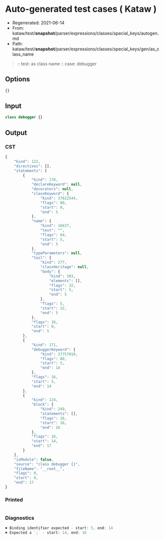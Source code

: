 # Auto-generated test cases ( Kataw )
- Regenerated: 2021-06-14
- From: kataw/test/__snapshot__/parser/expressions/classes/special_keys/autogen.md
- Path: kataw/test/__snapshot__/parser/expressions/classes/special_keys/gen/as_class_name
> :: test: as class name
> :: case: debugger
## Options

`````js
{}
`````
## Input

`````js
class debugger {}
`````
## Output

### CST

```javascript
{
    "kind": 122,
    "directives": [],
    "statements": [
        {
            "kind": 178,
            "declareKeyword": null,
            "decorators": null,
            "classKeyword": {
                "kind": 37822544,
                "flags": 80,
                "start": 0,
                "end": 5
            },
            "name": {
                "kind": 16637,
                "text": "",
                "flags": 64,
                "start": 5,
                "end": 5
            },
            "typeParameters": null,
            "tail": {
                "kind": 277,
                "classHeritage": null,
                "body": {
                    "kind": 303,
                    "elements": [],
                    "flags": 32,
                    "start": 5,
                    "end": 5
                },
                "flags": 5,
                "start": 32,
                "end": 5
            },
            "flags": 16,
            "start": 0,
            "end": 5
        },
        {
            "kind": 171,
            "debuggerKeyword": {
                "kind": 37757010,
                "flags": 80,
                "start": 5,
                "end": 14
            },
            "flags": 16,
            "start": 5,
            "end": 14
        },
        {
            "kind": 124,
            "block": {
                "kind": 249,
                "statements": [],
                "flags": 16,
                "start": 16,
                "end": 16
            },
            "flags": 16,
            "start": 14,
            "end": 17
        }
    ],
    "isModule": false,
    "source": "class debugger {}",
    "fileName": "__root__",
    "flags": 0,
    "start": 0,
    "end": 17
}
```

### Printed

```javascript

```

### Diagnostics

```javascript
✖ Binding identifier expected - start: 5, end: 14
✖ Expected a `;` - start: 14, end: 16

```

